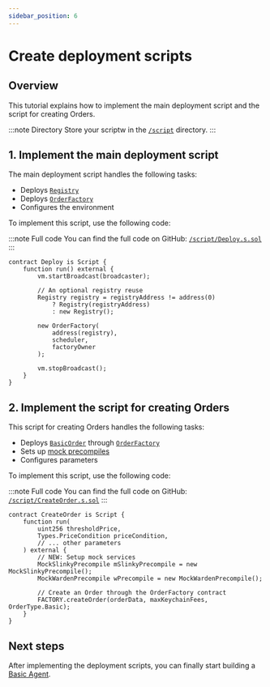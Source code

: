 ```yaml
---
sidebar_position: 6
---
```


# Create deployment scripts

## Overview

This tutorial explains how to implement the main deployment script and the script for creating Orders.

:::note Directory
Store your scriptw in the [`/script`](https://github.com/warden-protocol/wardenprotocol/blob/main/solidity/orders/mocks) directory.
:::

## 1. Implement the main deployment script

The main deployment script handles the following tasks:

- Deploys [`Registry`](create-helpers-and-utils#3-implement-the-registry)
- Deploys [`OrderFactory`](implement-order-factory)
- Configures the environment

To implement this script, use the following code:

:::note Full code
You can find the full code on GitHub: [`/script/Deploy.s.sol`](https://github.com/warden-protocol/wardenprotocol/blob/main/solidity/orders/script/Deploy.s.sol)
:::

```solidity title="/script/Deploy.s.sol"
contract Deploy is Script {
    function run() external {
        vm.startBroadcast(broadcaster);
        
        // An optional registry reuse
        Registry registry = registryAddress != address(0) 
            ? Registry(registryAddress)
            : new Registry();
            
        new OrderFactory(
            address(registry),
            scheduler,
            factoryOwner
        );

        vm.stopBroadcast();
    }
}
```

## 2. Implement the script for creating Orders


This script for creating Orders handles the following tasks:

- Deploys [`BasicOrder`](../build-a-basic-agent/implement-basic-orders) through [`OrderFactory`](implement-order-factory)
- Sets up [mock precompiles](create-mock-precompiles)
- Configures parameters

To implement this script, use the following code:

:::note Full code
You can find the full code on GitHub: [`/script/CreateOrder.s.sol`](https://github.com/warden-protocol/wardenprotocol/blob/main/solidity/orders/script/CreateOrder.s.sol)
:::

```solidity title="/script/CreateOrder.s.sol"
contract CreateOrder is Script {
    function run(
        uint256 thresholdPrice,
        Types.PriceCondition priceCondition,
        // ... other parameters
    ) external {
        // NEW: Setup mock services
        MockSlinkyPrecompile mSlinkyPrecompile = new MockSlinkyPrecompile();
        MockWardenPrecompile wPrecompile = new MockWardenPrecompile();
        
        // Create an Order through the OrderFactory contract
        FACTORY.createOrder(orderData, maxKeychainFees, OrderType.Basic);
    }
}
```

## Next steps

After implementing the deployment scripts, you can finally start building a [Basic Agent](/category/build-a-basic-agent).
